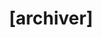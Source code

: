 ---
title: "[archiver]"
image: /assets/img/archiver.png
scores:
  filter: "item.author == page.slug"
  sort: date
  reverse: true
links:
  - title: Main Channel
    url: https://www.youtube.com/channel/UCoAxETt1jhia-nKPYG0_OJQ
  - title: Secondary Channel
    url: https://www.youtube.com/@morearchiver
  - title: Internet Archive
    url: https://archive.org/details/@insertvhstape
  - title: Fandom User
    url: https://sky-gamestar.fandom.com/wiki/User:VHSArchiverGuy
---
